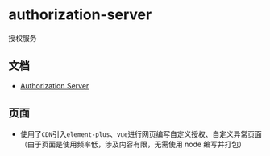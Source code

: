 # authorization-server

授权服务

## 文档

- [Authorization Server](https://docs.spring.io/spring-boot/docs/3.0.x/reference/htmlsingle/#web.security.oauth2.authorization-server)

## 页面

- 使用了`CDN`引入`element-plus`、`vue`进行网页编写自定义授权、自定义异常页面（由于页面是使用频率低，涉及内容有限，无需使用 node 编写并打包）
